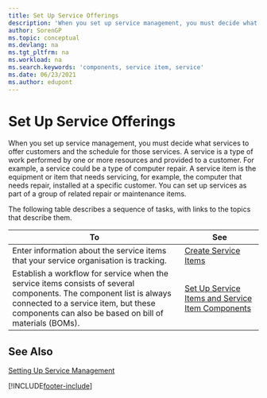 ```yaml
---
title: Set Up Service Offerings
description: 'When you set up service management, you must decide what services to offer customers and the schedule for those services.'
author: SorenGP
ms.topic: conceptual
ms.devlang: na
ms.tgt_pltfrm: na
ms.workload: na
ms.search.keywords: 'components, service item, service'
ms.date: 06/23/2021
ms.author: edupont
---
```


# <a name="set-up-service-offerings"></a>Set Up Service Offerings
When you set up service management, you must decide what services to offer customers and the schedule for those services. A service is a type of work performed by one or more resources and provided to a customer. For example, a service could be a type of computer repair. A service item is the equipment or item that needs servicing, for example, the computer that needs repair, installed at a specific customer. You can set up services as part of a group of related repair or maintenance items.  
  
The following table describes a sequence of tasks, with links to the topics that describe them.  
  
|**To**|**See**|  
|------------|-------------|  
|Enter information about the service items that your service organisation is tracking.|[Create Service Items](service-how-to-create-service-items.md)|  
|Establish a workflow for service when the service items consists of several components. The component list is always connected to a service item, but these components can also be based on bill of materials (BOMs).|[Set Up Service Items and Service Item Components](service-how-setup-service-items.md)|  
  
## <a name="see-also"></a>See Also
[Setting Up Service Management](service-setup-service.md)   

[!INCLUDE[footer-include](includes/footer-banner.md)]
